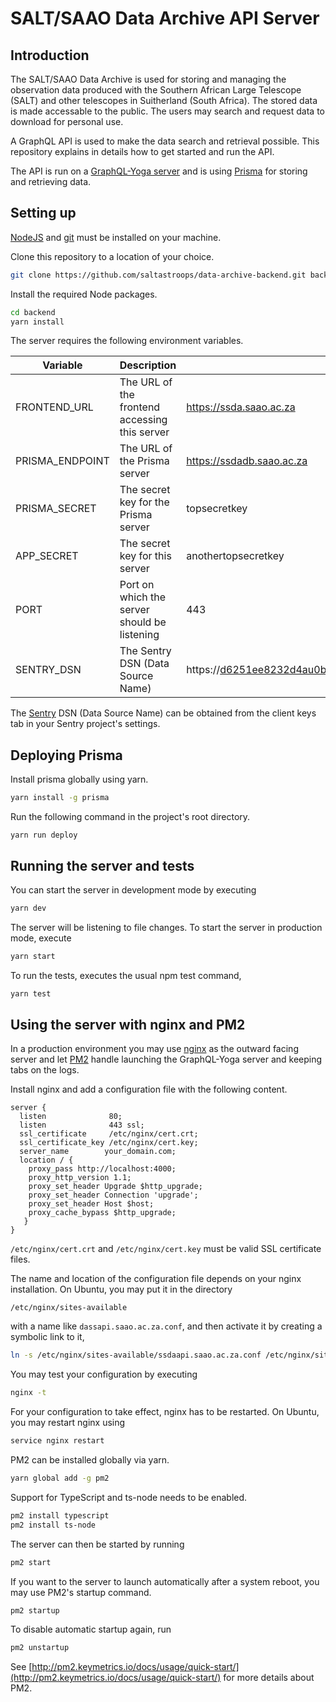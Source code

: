 # SALT/SAAO Data Archive API Server

## Introduction

The SALT/SAAO Data Archive is used for storing and managing the observation data produced with the Southern African Large Telescope (SALT) and other telescopes in Suitherland (South Africa). The stored data is made accessable to the public. The users may search and request data to download for personal use.

A GraphQL API is used to make the data search and retrieval possible. This repository explains in details how to get started and run the API.

The API is run on a [GraphQL-Yoga server](https://github.com/prisma/graphql-yoga) and is using [Prisma](https://www.prisma.io/) for storing and retrieving data.

## Setting up

[NodeJS](https://nodejs.org/en/) and [git](https://git-scm.com/) must be installed on your machine.

Clone this repository to a location of your choice.

```bash
git clone https://github.com/saltastroops/data-archive-backend.git backend
```

Install the required Node packages.

```bash
cd backend
yarn install
```

The server requires the following environment variables.

Variable | Description | Example
---- | ---- | ----
FRONTEND_URL | The URL of the frontend accessing this server | https://ssda.saao.ac.za
PRISMA_ENDPOINT | The URL of the Prisma server | https://ssdadb.saao.ac.za
PRISMA_SECRET | The secret key for the Prisma server | topsecretkey
APP_SECRET | The secret key for this server | anothertopsecretkey
PORT | Port on which the server should be listening | 443
SENTRY_DSN | The Sentry DSN (Data Source Name) | https://d6251ee8232d4au0b57cbhy38c059af6@sentry.io/237524

The [Sentry](https://sentry.io) DSN (Data Source Name) can be obtained from the client keys tab in your Sentry project's settings.

## Deploying Prisma

Install prisma globally using yarn.

```bash
yarn install -g prisma
```

Run the following command in the project's root directory.

```
yarn run deploy
```

## Running the server and tests

You can start the server in development mode by executing 

```bash
yarn dev
```

The server will be listening to file changes. To start the server in production mode, execute

```bash
yarn start
```

To run the tests, executes the usual npm test command,

```bash
yarn test
```

## Using the server with nginx and PM2

In a production environment you may use [nginx](https://www.nginx.com/) as the outward facing server and let [PM2](http://pm2.keymetrics.io/) handle launching the GraphQL-Yoga server and keeping tabs on the logs.

Install nginx and add a configuration file with the following content.

```
server {
  listen              80;
  listen              443 ssl;
  ssl_certificate     /etc/nginx/cert.crt;
  ssl_certificate_key /etc/nginx/cert.key;
  server_name        your_domain.com;
  location / {
    proxy_pass http://localhost:4000;
    proxy_http_version 1.1;
    proxy_set_header Upgrade $http_upgrade;
    proxy_set_header Connection 'upgrade';
    proxy_set_header Host $host;
    proxy_cache_bypass $http_upgrade;
   }
}
```

`/etc/nginx/cert.crt` and `/etc/nginx/cert.key` must be valid SSL certificate files.

The name and location of the configuration file depends on your nginx installation. On Ubuntu, you may put it in the directory

```
/etc/nginx/sites-available
```

with a name like `dassapi.saao.ac.za.conf`, and then activate it by creating a symbolic link to it,

```bash
ln -s /etc/nginx/sites-available/ssdaapi.saao.ac.za.conf /etc/nginx/sites-enabled/
```

You may test your configuration by executing

```bash
nginx -t
```

For your configuration to take effect, nginx has to be restarted. On Ubuntu, you may restart nginx using

```bash
service nginx restart
```

PM2 can be installed globally via yarn.

```bash
yarn global add -g pm2
```

Support for TypeScript and ts-node needs to be enabled.

```bash
pm2 install typescript
pm2 install ts-node
```

The server can then be started by running

```bash
pm2 start
```

If you want to the server to launch automatically after a system reboot, you may use PM2's startup command.

```bash
pm2 startup
```

To disable automatic startup again, run

```bash
pm2 unstartup
```

See [http://pm2.keymetrics.io/docs/usage/quick-start/](http://pm2.keymetrics.io/docs/usage/quick-start/) for more details about PM2.
